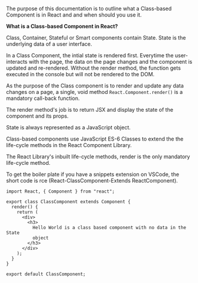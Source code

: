 The purpose of this documentation is to outline what a Class-based Component is in React and and when should you use it.

__What is a Class-based Component in React?__

Class, Container, Stateful or Smart components contain State. State is the underlying data of a user interface. 



In a Class Component, the intial state is rendered first. Everytime the user-interacts with the page, the data on the page changes and the component is updated and re-rendered. Without the render method, the function gets executed in the console but will not be rendered to the DOM.

As the purpose of the Class component is to render and update any data changes on a page, a single, void method ```React.Component.render()``` is a mandatory call-back function. 

The render method's job is to return JSX and display the state of the component and its props.

State is always represented as a JavaScript object.

Class-based components use JavaScript ES-6 Classes to extend the the life-cycle methods in the React Component Library. 

The React Library's inbuilt life-cycle methods, render is the only mandatory life-cycle method.

To get the boiler plate if you have a snippets extension on VSCode, the short code is rce (React-ClassComponent-Extends ReactComponent). 

```
import React, { Component } from "react";

export class ClassComponent extends Component {
  render() {
    return (
      <div>
        <h3>
          Hello World is a class based component with no data in the State
          object
        </h3>
      </div>
    );
  }
}

export default ClassComponent;
```
